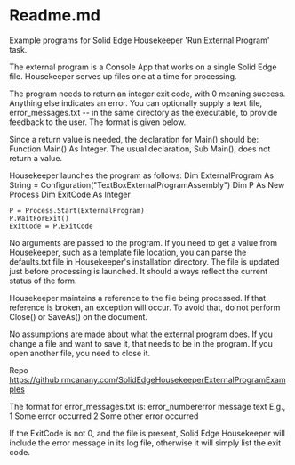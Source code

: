 # Readme.md
Example programs for Solid Edge Housekeeper 'Run External Program' task.

The external program is a Console App that works on a single Solid Edge file.  Housekeeper serves up files one at a time for processing.  

The program needs to return an integer exit code, with 0 meaning success.  Anything else indicates an error.  You can optionally supply a text file, error_messages.txt -- in the same directory as the executable, to provide feedback to the user.  The format is given below.

Since a return value is needed, the declaration for Main() should be: Function Main() As Integer.  The usual declaration, Sub Main(), does not return a value.

Housekeeper launches the program as follows:
    Dim ExternalProgram As String = Configuration("TextBoxExternalProgramAssembly")
    Dim P As New Process
    Dim ExitCode As Integer

    P = Process.Start(ExternalProgram)
    P.WaitForExit()
    ExitCode = P.ExitCode

No arguments are passed to the program.  If you need to get a value from Housekeeper, such as a template file location, you can parse the defaults.txt file in Housekeeper's installation directory.  The file is updated just before processing is launched.  It should always reflect the current status of the form.

Housekeeper maintains a reference to the file being processed.  If that reference is broken, an exception will occur.  To avoid that, do not perform Close() or SaveAs() on the document.

No assumptions are made about what the external program does.  If you change a file and want to save it, that needs to be in the program.  If you open another file, you need to close it.


Repo https://github.rmcanany.com/SolidEdgeHousekeeperExternalProgramExamples


The format for error_messages.txt is:
error_number<space>error message text
E.g.,
1 Some error occurred
2 Some other error occurred

If the ExitCode is not 0, and the file is present, Solid Edge Housekeeper will include the error message in its log file, otherwise it will simply list the exit code.

